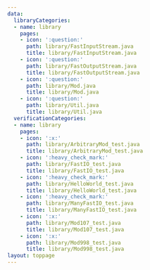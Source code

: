 ```yaml
---
data:
  libraryCategories:
  - name: library
    pages:
    - icon: ':question:'
      path: library/FastInputStream.java
      title: library/FastInputStream.java
    - icon: ':question:'
      path: library/FastOutputStream.java
      title: library/FastOutputStream.java
    - icon: ':question:'
      path: library/Mod.java
      title: library/Mod.java
    - icon: ':question:'
      path: library/Util.java
      title: library/Util.java
  verificationCategories:
  - name: library
    pages:
    - icon: ':x:'
      path: library/ArbitraryMod_test.java
      title: library/ArbitraryMod_test.java
    - icon: ':heavy_check_mark:'
      path: library/FastIO_test.java
      title: library/FastIO_test.java
    - icon: ':heavy_check_mark:'
      path: library/HelloWorld_test.java
      title: library/HelloWorld_test.java
    - icon: ':heavy_check_mark:'
      path: library/ManyFastIO_test.java
      title: library/ManyFastIO_test.java
    - icon: ':x:'
      path: library/Mod107_test.java
      title: library/Mod107_test.java
    - icon: ':x:'
      path: library/Mod998_test.java
      title: library/Mod998_test.java
layout: toppage
---
```

